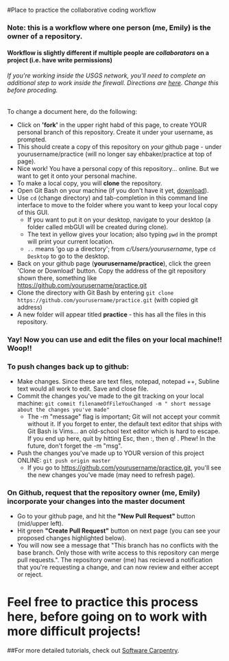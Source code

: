 #Place to practice the collaborative coding workflow

### Note: this is a workflow where one person (me, Emily) is the owner of a repository.
#### Workflow is slightly different if multiple people are _collaborators_ on a project (i.e. have write permissions)

###### If you're working inside the USGS network, you'll need to complete an additional step to work inside the firewall. Directions are [here](https://docs.google.com/a/doi.gov/document/d/18M6IHL_dfdypAHX8gUTr6LCsNRQA82rMdYfrEeBk6tg/edit?usp=sharing). Change this before proceding.

To change a document here, do the following:
+ Click on **'fork'** in the upper right habd of this page, to create YOUR personal branch of this repository. Create it under your username, as prompted.
+ This should create a copy of this repository on *your* github page - under yourusername/practice (will no longer say ehbaker/practice at top of page).
+ Nice work! You have a personal copy of this repository... online. But we want to get it onto your personal machine.
+ To make a local copy, you will **clone** the repository.
+ Open Git Bash on your machine (if you don't have it yet, [download](https://git-for-windows.github.io/)).
+ Use `cd` (change directory) and tab-completion in this command line interface to move to the folder where you want to keep your local copy of this GUI.
  + If you want to put it on your desktop, navigate to your desktop (a folder called mbGUI will be created during clone).
  + The text in yellow gives your location; also typing `pwd` in the prompt will print your current location.
  + `..` means 'go up a directory'; from _c/Users/yourusername_, type `cd Desktop` to go to the desktop.
+ Back on your github page (**yourusername/practice**), click the green 'Clone or Download' button. Copy the address of the git repository shown there, something like https://github.com/yourusername/practice.git
+ Clone the directory with Git Bash by entering `git clone https://github.com/yourusername/practice.git` (with copied git address)
+ A new folder will appear titled **practice** - this has all the files in this repository.

### Yay! Now you can use and edit the files on your local machine!! Woop!!

### To push changes back up to github:
+ Make changes. Since these are text files, notepad, notepad ++, Subline text would all work to edit. Save and close file.
+ Commit the changes you've made to the git tracking on your local machine: `git commit filenameOfFileYouChanged -m " short message about the changes you've made" `
  * The -m "message" flag is important; Git will not accept your commit without it. If you forget to enter, the default text editor that ships with Git Bash is Vims... an old-school text editor which is hard to escape. If you end up here, quit by hitting Esc, then :, then q! . Phew! In the future, don't forget the -m "msg".
+ Push the changes you've made up to YOUR version of this project ONLINE: `git push origin master`
  * If you go to https://github.com/yourusername/practice.git, you'll see the new changes you've made (may need to refresh page).
  
### On Github, request that the repository owner (me, Emily) incorporate your changes into the master document
* Go to your github page, and hit the **"New Pull Request"** button (mid/upper left).
* Hit green **"Create Pull Request"** button on next page (you can see your proposed changes highlighted below).
* You will now see a message that "This branch has no conflicts with the base branch. Only those with write access to this repository can merge pull requests.". The repository owner (me) has recieved a notification that you're requesting a change, and can now review and either accept or reject.

# Feel free to practice this process here, before going on to work with more difficult projects!

##For more detailed tutorials, check out [Software Carpentry](http://swcarpentry.github.io/git-novice/).
